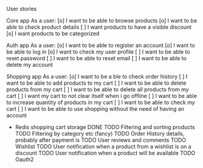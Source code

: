 User stories

Core app
As a user:
[o] I want to be able to browse products
[o] I want to be able to check product details
[ ] I want products to have a visible discount
[o] I want products to be categorized


Auth app
As a user:
[o] I want to be able to register an account
[o] I want to be able to log in
[o] I want to check my user profile
[ ] I want to be able to reset password
[ ] I want to be able to reset email
[ ] I want to be able to delete my account


Shopping app
As a user:
[o] I want to be a ble to check order history
[ ] I want to be able to add products to my cart
[ ] I want to be able to delete products from my cart
[ ] I want to be able to delete all products from my cart
[ ] I want my cart to not clear itself when i go offline
[ ] I want to be able to increase quantity of products in my cart
[ ] I want to be able to check my cart 
[ ] I want to be able to use shopping without the need of having an account

- Redis shopping cart storage DONE
TODO Filtering and sorting products
TODO Filtering by category etc (fancy)
TODO Order History details, probably after payment is
TODO User reviews and comments
TODO Wishlist
TODO User notification when a product from a wishlist is on a discount
TODO User notification when a product will be available
TODO Oauth2
